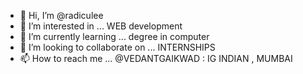 - 👋 Hi, I’m @radiculee
- 👀 I’m interested in ... WEB development
- 🌱 I’m currently learning ... degree in computer 
- 💞️ I’m looking to collaborate on ... INTERNSHIPS
- 📫 How to reach me ... @VEDANTGAIKWAD : IG
INDIAN , MUMBAI

<!---
radiculee/radiculee is a ✨ special ✨ repository because its `README.md` (this file) appears on your GitHub profile.
You can click the Preview link to take a look at your changes.
--->
